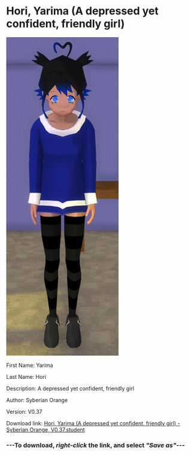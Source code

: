 # Hori, Yarima (A depressed yet confident, friendly girl)

<img src = "https://raw.githubusercontent.com/Arbiter1223/Daigaku-Gurashi-Custom-Students/master/Students/Files/Hori%2C%20Yarima%20(A%20depressed%20yet%20confident%2C%20friendly%20girl).png">

First Name: Yarima

Last Name: Hori

Description: A depressed yet confident, friendly girl

Author: Syberian Orange

Version: V0.37

Download link: <a href="https://raw.githubusercontent.com/Arbiter1223/Daigaku-Gurashi-Custom-Students/master/Students/Files/Hori%2C%20Yarima%20(A%20depressed%20yet%20confident%2C%20friendly%20girl)%20-%20Syberian%20Orange%2C%20V0.37.student">Hori, Yarima (A depressed yet confident, friendly girl) - Syberian Orange, V0.37.student</a>

### ---**To download, _right-click_ the link, and select _"Save as"_**---
